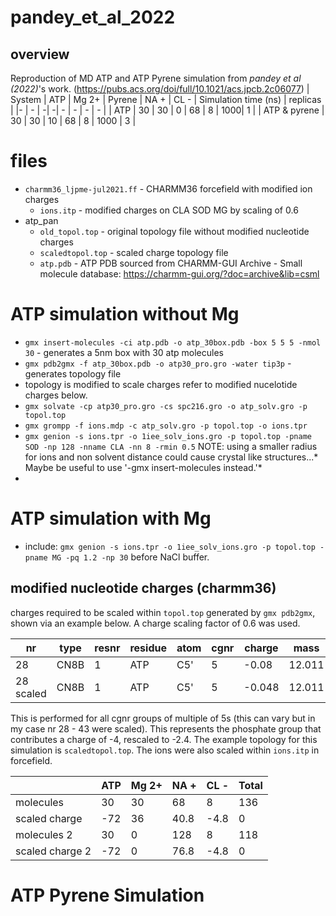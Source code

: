 # pandey_et_al_2022
## overview 
Reproduction of MD ATP and ATP Pyrene simulation from *pandey et al (2022)*'s work. (https://pubs.acs.org/doi/full/10.1021/acs.jpcb.2c06077)
| System | ATP | Mg 2+ | Pyrene | NA + | CL -  | Simulation time (ns) | replicas |
|-  | - | -| -| - | - | - | - |
| ATP | 30 | 30 | 0 | 68 | 8 | 1000| 1 |
| ATP & pyrene  | 30 | 30 | 10 | 68 | 8 | 1000 | 3 |

# files
* `charmm36_ljpme-jul2021.ff` - CHARMM36 forcefield with modified ion charges
   * `ions.itp` - modified charges on CLA SOD MG by scaling of 0.6
* atp_pan
   * `old_topol.top` - original topology file without modified nucleotide charges
   * `scaledtopol.top` - scaled charge topology file 
   * `atp.pdb` - ATP PDB sourced from CHARMM-GUI Archive - Small molecule database: https://charmm-gui.org/?doc=archive&lib=csml

# ATP simulation without Mg 
* `gmx insert-molecules -ci atp.pdb -o atp_30box.pdb -box 5 5 5 -nmol 30` - generates a 5nm box with 30 atp molecules 
* `gmx pdb2gmx -f atp_30box.pdb -o atp30_pro.gro -water tip3p` - generates topology file
* topology is modified to scale charges refer to modified nucelotide charges below.
* `gmx solvate -cp atp30_pro.gro -cs spc216.gro -o atp_solv.gro -p topol.top`
* `gmx grompp -f ions.mdp -c atp_solv.gro -p topol.top -o ions.tpr`
* `gmx genion -s ions.tpr -o 1iee_solv_ions.gro -p topol.top -pname SOD -np 128 -nname CLA -nn 8 -rmin 0.5`
NOTE: using a smaller radius for ions and non solvent distance could cause crystal like structures...*  
Maybe be useful to use '-gmx insert-molecules instead.'*
* 
# ATP simulation with Mg
* include: `gmx genion -s ions.tpr -o 1iee_solv_ions.gro -p topol.top -pname MG -pq 1.2 -np 30` before NaCl buffer.
## modified nucleotide charges (charmm36)
charges required to be scaled within `topol.top` generated by `gmx pdb2gmx`, shown via an example below. A charge scaling factor of 0.6 was used.  

| nr | type | resnr | residue | atom | cgnr  | charge | mass |
|-  | - | -| -| - | - | - | - |
| 28 | CN8B | 1 | ATP | C5' | 5 | -0.08 | 12.011 |
| 28 scaled| CN8B | 1 | ATP | C5' | 5 | -0.048 | 12.011 |

This is performed for all cgnr groups of multiple of 5s (this can vary but in my case nr 28 - 43 were scaled). This represents the phosphate group that contributes a charge of -4, rescaled to -2.4. The example topology for this simulation is `scaledtopol.top`. The ions were also scaled within `ions.itp` in forcefield. 

| | ATP | Mg 2+  | NA + | CL -  | Total |
|-  | - | -| - | - | - |
| molecules | 30 | 30 | 68 | 8 | 136| 
| scaled charge  | -72 | 36 | 40.8 | -4.8 | 0 | 
| molecules 2| 30 | 0 | 128 | 8 | 118 | 
| scaled charge 2  | -72 | 0 | 76.8 | -4.8 | 0 | 



# ATP Pyrene Simulation
